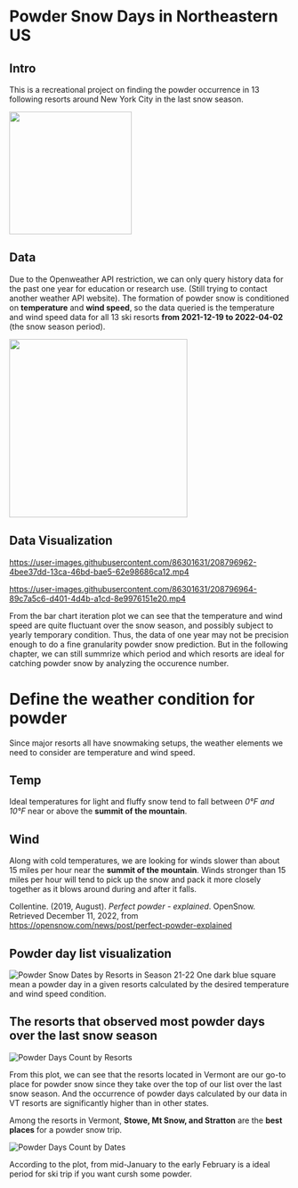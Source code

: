 # Powder Snow Days in Northeastern US
## Intro
This is a recreational project on finding the powder occurrence in 13 following resorts around New York City in the last snow season.

<img src="https://user-images.githubusercontent.com/86301631/208796393-11fc1a12-21a9-46ae-bcf4-171bde948c2c.png" width="220">

## Data
Due to the Openweather API restriction, we can only query history data for the past one year for education or research use. (Still trying to contact another weather API website). 
The formation of powder snow is conditioned on **temperature** and **wind speed**, so the data queried is the temperature and wind speed data for all 13 ski resorts **from 2021-12-19 to 2022-04-02** (the snow season period).

<img src="https://user-images.githubusercontent.com/86301631/208796437-e0fb68af-fe69-4fc1-a42c-812b987d38af.png" width="320">

## Data Visualization

https://user-images.githubusercontent.com/86301631/208796962-4bee37dd-13ca-46bd-bae5-62e98686ca12.mp4

https://user-images.githubusercontent.com/86301631/208796964-89c7a5c6-d401-4d4b-a1cd-8e9976151e20.mp4

From the bar chart iteration plot we can see that the temperature and wind speed are quite fluctuant over the snow season, and possibly subject to yearly temporary condition. Thus, the data of one year may not be precision enough to do a fine granularity powder snow prediction. But in the following chapter, we can still summrize which period and which resorts are ideal for catching powder snow by analyzing the occurence number.

# Define the weather condition for powder
Since major resorts all have snowmaking setups, the weather elements we need to consider are temperature and wind speed.
## Temp
Ideal temperatures for light and fluffy snow tend to fall between *0°F and 10°F* near or above the **summit of the mountain**.
## Wind
Along with cold temperatures, we are looking for winds slower than about 15 miles per hour near the **summit of the mountain**. Winds stronger than 15 miles per hour will tend to pick up the snow and pack it more closely together as it blows around during and after it falls.

Collentine. (2019, August). *Perfect powder - explained*. OpenSnow. Retrieved December 11, 2022, from https://opensnow.com/news/post/perfect-powder-explained

## Powder day list visualization 

![Powder Snow Dates by Resorts in Season 21-22](https://user-images.githubusercontent.com/86301631/208797267-2cf23552-4c6d-43a0-b6cb-b671fdce7774.png)
One dark blue square mean a powder day in a given resorts calculated by the desired temperature and wind speed condition.

## The resorts that observed most powder days over the last snow season
![Powder Days Count by Resorts](https://user-images.githubusercontent.com/86301631/208798571-38e59e8c-6109-44c5-9dac-43b33c9aef58.png)


From this plot, we can see that the resorts located in Vermont are our go-to place for powder snow since they take over the top of our list over the last snow season. And the occurrence of powder days calculated by our data in VT resorts are significantly higher than in other states. 

Among the resorts in Vermont, **Stowe, Mt Snow, and Stratton** are the **best places** for a powder snow trip.

![Powder Days Count by Dates](https://user-images.githubusercontent.com/86301631/208798587-37a30ac0-8b54-4f86-97b0-445ca68b57d9.png)


According to the plot, from mid-January to the early February is a ideal period for ski trip if you want cursh some powder. 
